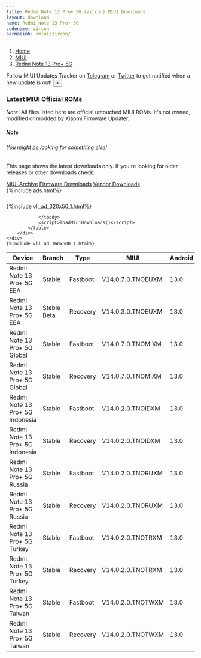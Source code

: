 ```yaml
---
title: Redmi Note 13 Pro+ 5G (zircon) MIUI Downloads
layout: download
name: Redmi Note 13 Pro+ 5G
codename: zircon
permalink: /miui/zircon/
---
```

<nav aria-label="breadcrumb">
    <ol class="breadcrumb">
        <li class="breadcrumb-item"><a href="/">Home</a></li>
        <li class="breadcrumb-item"><a href="/miui/">MIUI</a></li>
        <li class="breadcrumb-item active" aria-current="page"><a href="/miui/zircon/">Redmi Note 13 Pro+ 5G</a></li>
    </ol>
</nav>
<div class="alert alert-primary alert-dismissible fade show" role="alert">
    Follow MIUI Updates Tracker on <a href="https://t.me/MIUIUpdatesTracker" class="alert-link">Telegram</a>
     or <a href="https://twitter.com/MiFwUpdater" class="alert-link">Twitter</a> to get notified when a new update is out!
    <button type="button" class="close" data-dismiss="alert" aria-label="Close">
        <span aria-hidden="true">&times;</span>
    </button>
</div>

### Latest MIUI Official ROMs
*Note*: All files listed here are official untouched MIUI ROMs. It's not owned, modified or modded by Xiaomi Firmware Updater.
<div class="card">
  <div class="card-body">
    <h5 class="card-title">Note</h5>
    <h6 class="card-subtitle mb-2 text-muted">You might be looking for something else!</h6>
    <p class="card-text">This page shows the latest downloads only.
     If you're looking for older releases or other downloads check:</p>
    <a href="/archive/miui/zircon/" class="card-link">MIUI Archive</a>
    <a href="/firmware/zircon/" class="card-link">Firmware Downloads</a>
    <a href="/vendor/zircon/" class="card-link">Vendor Downloads</a>
  </div>
</div>
{%include ads.html%}
<div class="row justify-content-center">
    <div class="col-10">
        <div class="table-responsive-md" style="margin-top: 25px;">
            {%include vli_ad_320x50_1.html%}
            <table id="miui" class="display dt-responsive nowrap compact table table-striped table-hover table-sm">
                <thead class="thead-dark">
                    <tr>
                        <th data-ref="device">Device</th>
                        <th data-ref="branch">Branch</th>
                        <th data-ref="type">Type</th>
                        <th data-ref="miui">MIUI</th>
                        <th data-ref="android">Android</th>
                        <th data-ref="size">Size</th>
                        <th data-ref="size">Date</th>
                        <th data-ref="link">Link</th>
                    </tr>
                </thead>
                <tbody>
                <tr><td>Redmi Note 13 Pro+ 5G EEA</td><td>Stable</td><td>Fastboot</td><td>V14.0.7.0.TNOEUXM</td><td>13.0</td><td>8.1 GB</td><td>2024-03-12</td><td><a href="/miui/zircon/stable/V14.0.7.0.TNOEUXM/">Download</a></td></tr>
<tr><td>Redmi Note 13 Pro+ 5G EEA</td><td>Stable Beta</td><td>Recovery</td><td>V14.0.3.0.TNOEUXM</td><td>13.0</td><td>5.6 GB</td><td>2023-12-04</td><td><a href="/miui/zircon/stable beta/V14.0.3.0.TNOEUXM/">Download</a></td></tr>
<tr><td>Redmi Note 13 Pro+ 5G Global</td><td>Stable</td><td>Fastboot</td><td>V14.0.7.0.TNOMIXM</td><td>13.0</td><td>8.4 GB</td><td>2024-02-05</td><td><a href="/miui/zircon/stable/V14.0.7.0.TNOMIXM/">Download</a></td></tr>
<tr><td>Redmi Note 13 Pro+ 5G Global</td><td>Stable</td><td>Recovery</td><td>V14.0.7.0.TNOMIXM</td><td>13.0</td><td>5.7 GB</td><td>2024-02-21</td><td><a href="/miui/zircon/stable/V14.0.7.0.TNOMIXM/">Download</a></td></tr>
<tr><td>Redmi Note 13 Pro+ 5G Indonesia</td><td>Stable</td><td>Fastboot</td><td>V14.0.2.0.TNOIDXM</td><td>13.0</td><td>7.7 GB</td><td>2024-01-16</td><td><a href="/miui/zircon/stable/V14.0.2.0.TNOIDXM/">Download</a></td></tr>
<tr><td>Redmi Note 13 Pro+ 5G Indonesia</td><td>Stable</td><td>Recovery</td><td>V14.0.2.0.TNOIDXM</td><td>13.0</td><td>5.6 GB</td><td>2024-03-04</td><td><a href="/miui/zircon/stable/V14.0.2.0.TNOIDXM/">Download</a></td></tr>
<tr><td>Redmi Note 13 Pro+ 5G Russia</td><td>Stable</td><td>Fastboot</td><td>V14.0.2.0.TNORUXM</td><td>13.0</td><td>8.1 GB</td><td>2024-01-11</td><td><a href="/miui/zircon/stable/V14.0.2.0.TNORUXM/">Download</a></td></tr>
<tr><td>Redmi Note 13 Pro+ 5G Russia</td><td>Stable</td><td>Recovery</td><td>V14.0.2.0.TNORUXM</td><td>13.0</td><td>5.5 GB</td><td>2024-02-18</td><td><a href="/miui/zircon/stable/V14.0.2.0.TNORUXM/">Download</a></td></tr>
<tr><td>Redmi Note 13 Pro+ 5G Turkey</td><td>Stable</td><td>Fastboot</td><td>V14.0.2.0.TNOTRXM</td><td>13.0</td><td>7.3 GB</td><td>2024-01-16</td><td><a href="/miui/zircon/stable/V14.0.2.0.TNOTRXM/">Download</a></td></tr>
<tr><td>Redmi Note 13 Pro+ 5G Turkey</td><td>Stable</td><td>Recovery</td><td>V14.0.2.0.TNOTRXM</td><td>13.0</td><td>5.5 GB</td><td>2024-02-29</td><td><a href="/miui/zircon/stable/V14.0.2.0.TNOTRXM/">Download</a></td></tr>
<tr><td>Redmi Note 13 Pro+ 5G Taiwan</td><td>Stable</td><td>Fastboot</td><td>V14.0.2.0.TNOTWXM</td><td>13.0</td><td>7.2 GB</td><td>2024-01-16</td><td><a href="/miui/zircon/stable/V14.0.2.0.TNOTWXM/">Download</a></td></tr>
<tr><td>Redmi Note 13 Pro+ 5G Taiwan</td><td>Stable</td><td>Recovery</td><td>V14.0.2.0.TNOTWXM</td><td>13.0</td><td>5.5 GB</td><td>2024-01-24</td><td><a href="/miui/zircon/stable/V14.0.2.0.TNOTWXM/">Download</a></td></tr>

                </tbody>
                <script>loadMiuiDownloads()</script>
            </table>
        </div>
    </div>
    {%include vli_ad_160x600_1.html%}
</div>
